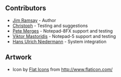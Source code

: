 Contributors
------------

- [Jim Ramsay](mailto:i.am@jimramsay.com) - Author
- [Christoph](mailto:soffioalcuore@posteo.net) - Testing and suggestions
- [Pete Merges](mailto:pdmerges@gmail.com) - Notepad-8FX support and testing
- [Viktor Mastoridis](mailto:viktor.mastoridis@gmail.com) - Notepad-5 support and testing
- [Hans Ulrich Niedermann](mailto:hun@n-dimensional.de) - System integration

Artwork
-------

- Icon by [Flat Icons](https://www.flaticon.com/authors/flat-icons) from http://www.flaticon.com/
